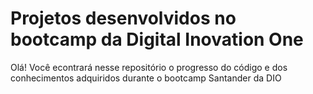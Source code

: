 # Projetos desenvolvidos no bootcamp da Digital Inovation One

Olá! Você econtrará nesse repositório o progresso do código e dos conhecimentos adquiridos durante o bootcamp Santander da DIO
